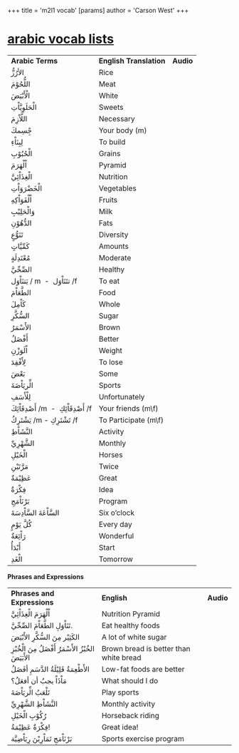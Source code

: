 +++
 title = 'm2l1 vocab'
[params]
	author = 'Carson West'
+++
# [arabic vocab lists](./../arabic-vocab-lists/)

|                                         |                         |           |
| --------------------------------------- | ----------------------- | --------- |
| **Arabic Terms**                        | **English Translation** | **Audio** |
| الأرُزُّ                                | Rice                    |           |
| اللُّحُوْمَ                             | Meat                    |           |
| الْأَبْيَضَ                             | White                   |           |
| الْحَلَوِيَّاْتِ                        | Sweets                  |           |
| اللَّاْزِمَ                             | Necessary               |           |
| جِْسِمكَ                                | Your body (m)           |           |
| لِبِنَاْءِ                              | To build                |           |
| الْحُبُوْبِ                             | Grains                  |           |
| اْلْهَرَمَ                              | Pyramid                 |           |
| الْغِذَاْئِيَّ                          | Nutrition               |           |
| الْخَضْرَوَاْتِ                         | Vegetables              |           |
| اْلْفَوَاْكِهِ                          | Fruits                  |           |
| وَالْحَلِيْبِ                           | Milk                    |           |
| الدُّهُوْنِ                             | Fats                    |           |
| تَنَوُّعٍ                               | Diversity               |           |
| كَمِّيَّاتٍ                             | Amounts                 |           |
| مُعْتَدِلَةٍ                            | Moderate                |           |
| الصِّحِّيَّ                             | Healthy                 |           |
| يَتنَاْوَل / m  -  تتَنَاْوَل /f        | To eat                  |           |
| الطَّعَاْمَ                             | Food                    |           |
| كَاْمِلَ                                | Whole                   |           |
| السُّكَّرِ                              | Sugar                   |           |
| الأَسْمَرُ                              | Brown                   |           |
| أَفْضَلُ                                | Better                  |           |
| اْلَوَزْنِ                              | Weight                  |           |
| لِأَفْقِدَ                              | To lose                 |           |
| بَعْضَ                                  | Some                    |           |
| الِّريَاْضَةَ                           | Sports                  |           |
| لِلْأَسَفِ                              | Unfortunately           |           |
| أَصْدِقَاْئِكَ /m  -  أَصْدِقَاْئِكِ /f | Your friends (m\f)      |           |
| يَشْتَرِكُ /m - تَشْتَرِكِ /f           | To Participate (m\f)    |           |
| النَّشَاْطِ                             | Activity                |           |
| الشَّهْرِيِّ                            | Monthly                 |           |
| الْخَيْلِ                               | Horses                  |           |
| مَرَّتَيْنِ                             | Twice                   |           |
| عَظِيْمَةٌ                              | Great                   |           |
| فِكْرَةٌ                                | Idea                    |           |
| بَرْنَاْمَجِ                            | Program                 |           |
| السَّاْعَةَ السَّاْدِسَةَ               | Six o’clock             |           |
| كُلَّ يَوْمٍ                            | Every day               |           |
| رَاْئِعَةٌ                              | Wonderful               |           |
| أَبْدَأُ                                | Start                   |           |
| الْغَدِ                                 | Tomorrow                |           |

**Phrases and Expressions**

|   |   |   |
|---|---|---|
|**Phrases and Expressions**|**English**|**Audio**|
|اْلْهَرَمَ الْغِذَاْئِيَّ|Nutrition Pyramid||
|تَنَاْوَلِ الطَّعَاْمَ الصِّحِّيَّ.|Eat healthy foods||
|الكَثِيْر مِنَ السُّكَّرِ الأَبْيَضَ|A lot of white sugar||
|الخُبْزُ الأَسْمَرُ أَفْضَلُ مِنَ الْخُبْزِ الأَبَيَضَ|Brown bread is better than white bread||
|الأَطْعِمَةُ قَلِيْلَةُ الدَّسَمِ أفَضَلُ|Low-fat foods are better||
|مَاْذَاْ يجبُ أن أفعَلُ؟|What should I do||
|تَلْعَبُ الِّريَاْضَةَ|Play sports||
|النَّشَاْطِ الشَّهْرِيِّ|Monthly activity||
|رُكُوْبِ الْخَيْلِ|Horseback riding||
|فِكْرَةٌ عَظِيْمَةُ!|Great idea!||
|بَرْنَاْمَجِ تَمَاْرِيْنَ رِيَاْضِيَّة|Sports exercise program||